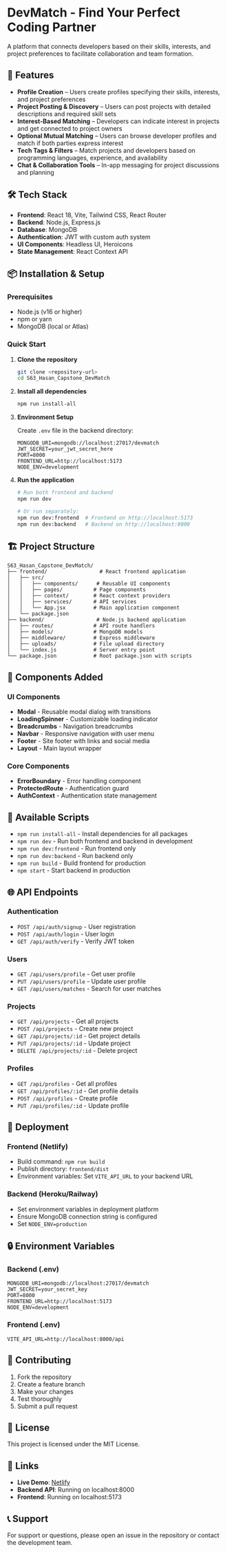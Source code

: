 # DevMatch - Find Your Perfect Coding Partner

A platform that connects developers based on their skills, interests, and project preferences to facilitate collaboration and team formation.

## 🚀 Features

- **Profile Creation** – Users create profiles specifying their skills, interests, and project preferences
- **Project Posting & Discovery** – Users can post projects with detailed descriptions and required skill sets
- **Interest-Based Matching** – Developers can indicate interest in projects and get connected to project owners
- **Optional Mutual Matching** – Users can browse developer profiles and match if both parties express interest
- **Tech Tags & Filters** – Match projects and developers based on programming languages, experience, and availability
- **Chat & Collaboration Tools** – In-app messaging for project discussions and planning

## 🛠️ Tech Stack

- **Frontend**: React 18, Vite, Tailwind CSS, React Router
- **Backend**: Node.js, Express.js
- **Database**: MongoDB
- **Authentication**: JWT with custom auth system
- **UI Components**: Headless UI, Heroicons
- **State Management**: React Context API

## 📦 Installation & Setup

### Prerequisites
- Node.js (v16 or higher)
- npm or yarn
- MongoDB (local or Atlas)

### Quick Start

1. **Clone the repository**
   ```bash
   git clone <repository-url>
   cd S63_Hasan_Capstone_DevMatch
   ```

2. **Install all dependencies**
   ```bash
   npm run install-all
   ```

3. **Environment Setup**
   
   Create `.env` file in the backend directory:
   ```env
   MONGODB_URI=mongodb://localhost:27017/devmatch
   JWT_SECRET=your_jwt_secret_here
   PORT=8000
   FRONTEND_URL=http://localhost:5173
   NODE_ENV=development
   ```

4. **Run the application**
   ```bash
   # Run both frontend and backend
   npm run dev
   
   # Or run separately:
   npm run dev:frontend  # Frontend on http://localhost:5173
   npm run dev:backend   # Backend on http://localhost:8000
   ```

## 🏗️ Project Structure

```
S63_Hasan_Capstone_DevMatch/
├── frontend/                 # React frontend application
│   ├── src/
│   │   ├── components/      # Reusable UI components
│   │   ├── pages/          # Page components
│   │   ├── context/        # React context providers
│   │   ├── services/       # API services
│   │   └── App.jsx         # Main application component
│   └── package.json
├── backend/                 # Node.js backend application
│   ├── routes/             # API route handlers
│   ├── models/             # MongoDB models
│   ├── middleware/         # Express middleware
│   ├── uploads/            # File upload directory
│   └── index.js            # Server entry point
└── package.json            # Root package.json with scripts
```

## 🎨 Components Added

### UI Components
- **Modal** - Reusable modal dialog with transitions
- **LoadingSpinner** - Customizable loading indicator
- **Breadcrumbs** - Navigation breadcrumbs
- **Navbar** - Responsive navigation with user menu
- **Footer** - Site footer with links and social media
- **Layout** - Main layout wrapper

### Core Components
- **ErrorBoundary** - Error handling component
- **ProtectedRoute** - Authentication guard
- **AuthContext** - Authentication state management

## 🔧 Available Scripts

- `npm run install-all` - Install dependencies for all packages
- `npm run dev` - Run both frontend and backend in development
- `npm run dev:frontend` - Run frontend only
- `npm run dev:backend` - Run backend only
- `npm run build` - Build frontend for production
- `npm start` - Start backend in production

## 🌐 API Endpoints

### Authentication
- `POST /api/auth/signup` - User registration
- `POST /api/auth/login` - User login
- `GET /api/auth/verify` - Verify JWT token

### Users
- `GET /api/users/profile` - Get user profile
- `PUT /api/users/profile` - Update user profile
- `GET /api/users/matches` - Search for user matches

### Projects
- `GET /api/projects` - Get all projects
- `POST /api/projects` - Create new project
- `GET /api/projects/:id` - Get project details
- `PUT /api/projects/:id` - Update project
- `DELETE /api/projects/:id` - Delete project

### Profiles
- `GET /api/profiles` - Get all profiles
- `GET /api/profiles/:id` - Get profile details
- `POST /api/profiles` - Create profile
- `PUT /api/profiles/:id` - Update profile

## 🚀 Deployment

### Frontend (Netlify)
- Build command: `npm run build`
- Publish directory: `frontend/dist`
- Environment variables: Set `VITE_API_URL` to your backend URL

### Backend (Heroku/Railway)
- Set environment variables in deployment platform
- Ensure MongoDB connection string is configured
- Set `NODE_ENV=production`

## 🔒 Environment Variables

### Backend (.env)
```env
MONGODB_URI=mongodb://localhost:27017/devmatch
JWT_SECRET=your_secret_key
PORT=8000
FRONTEND_URL=http://localhost:5173
NODE_ENV=development
```

### Frontend (.env)
```env
VITE_API_URL=http://localhost:8000/api
```

## 🤝 Contributing

1. Fork the repository
2. Create a feature branch
3. Make your changes
4. Test thoroughly
5. Submit a pull request

## 📄 License

This project is licensed under the MIT License.

## 🔗 Links

- **Live Demo**: [Netlify](https://storied-rabanadas-c9d26b.netlify.app/)
- **Backend API**: Running on localhost:8000
- **Frontend**: Running on localhost:5173

## 📞 Support

For support or questions, please open an issue in the repository or contact the development team.
